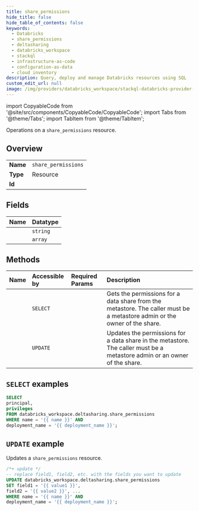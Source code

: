```yaml
---
title: share_permissions
hide_title: false
hide_table_of_contents: false
keywords:
  - Databricks
  - share_permissions
  - deltasharing
  - databricks_workspace
  - stackql
  - infrastructure-as-code
  - configuration-as-data
  - cloud inventory
description: Query, deploy and manage Databricks resources using SQL
custom_edit_url: null
image: /img/providers/databricks_workspace/stackql-databricks-provider-featured-image.png
---
```


import CopyableCode from '@site/src/components/CopyableCode/CopyableCode';
import Tabs from '@theme/Tabs';
import TabItem from '@theme/TabItem';

Operations on a <code>share_permissions</code> resource.  

## Overview
<table><tbody>
<tr><td><b>Name</b></td><td><code>share_permissions</code></td></tr>
<tr><td><b>Type</b></td><td>Resource</td></tr>
<tr><td><b>Id</b></td><td><CopyableCode code="databricks_workspace.deltasharing.share_permissions" /></td></tr>
</tbody></table>

## Fields
| Name | Datatype |
|:-----|:---------|
| <CopyableCode code="principal" /> | `string` |
| <CopyableCode code="privileges" /> | `array` |

## Methods
| Name | Accessible by | Required Params | Description |
|:-----|:--------------|:----------------|:------------|
| <CopyableCode code="sharepermissions" /> | `SELECT` | <CopyableCode code="name, deployment_name" /> | Gets the permissions for a data share from the metastore. The caller must be a metastore admin or the owner of the share. |
| <CopyableCode code="updatepermissions" /> | `UPDATE` | <CopyableCode code="name, deployment_name" /> | Updates the permissions for a data share in the metastore. The caller must be a metastore admin or an owner of the share. |

## `SELECT` examples

```sql
SELECT
principal,
privileges
FROM databricks_workspace.deltasharing.share_permissions
WHERE name = '{{ name }}' AND
deployment_name = '{{ deployment_name }}';
```

## `UPDATE` example

Updates a <code>share_permissions</code> resource.

```sql
/*+ update */
-- replace field1, field2, etc. with the fields you want to update        
UPDATE databricks_workspace.deltasharing.share_permissions
SET field1 = '{{ value1 }}',
field2 = '{{ value2 }}', ...
WHERE name = '{{ name }}' AND
deployment_name = '{{ deployment_name }}';
```
